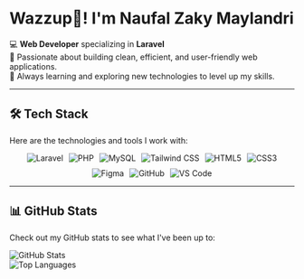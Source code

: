 # Wazzup👊! I'm Naufal Zaky Maylandri

💻 **Web Developer** specializing in **Laravel**  
🌱 Passionate about building clean, efficient, and user-friendly web applications.  
🚀 Always learning and exploring new technologies to level up my skills.

---

## 🛠️ Tech Stack

Here are the technologies and tools I work with:

<div style="display: flex; justify-content: center; gap: 10px; flex-wrap: wrap;">
  <img src="https://img.shields.io/badge/Laravel-FF2D20?style=for-the-badge&logo=laravel&logoColor=white" alt="Laravel"/>
  <img src="https://img.shields.io/badge/PHP-777BB4?style=for-the-badge&logo=php&logoColor=white" alt="PHP"/>
  <img src="https://img.shields.io/badge/MySQL-4479A1?style=for-the-badge&logo=mysql&logoColor=white" alt="MySQL"/>
  <img src="https://img.shields.io/badge/Tailwind_CSS-06B6D4?style=for-the-badge&logo=tailwind-css&logoColor=white" alt="Tailwind CSS"/>
  <img src="https://img.shields.io/badge/HTML5-E34F26?style=for-the-badge&logo=html5&logoColor=white" alt="HTML5"/>
  <img src="https://img.shields.io/badge/CSS3-1572B6?style=for-the-badge&logo=css3&logoColor=white" alt="CSS3"/>
  <img src="https://img.shields.io/badge/Figma-F24E1E?style=for-the-badge&logo=figma&logoColor=white" alt="Figma"/>
  <img src="https://img.shields.io/badge/GitHub-100000?style=for-the-badge&logo=github&logoColor=white" alt="GitHub"/>
  <img src="https://img.shields.io/badge/Visual_Studio_Code-007ACC?style=for-the-badge&logo=visual-studio-code&logoColor=white" alt="VS Code"/>
</div>

---

## 📊 GitHub Stats

Check out my GitHub stats to see what I've been up to:

![GitHub Stats](https://github-readme-stats.vercel.app/api?username=naufalzaky&show_icons=true&theme=radical)  
![Top Languages](https://github-readme-stats.vercel.app/api/top-langs/?username=naufalzaky&layout=compact&theme=radical)
